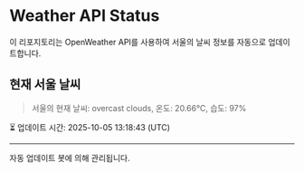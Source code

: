 
# Weather API Status

이 리포지토리는 OpenWeather API를 사용하여 서울의 날씨 정보를 자동으로 업데이트합니다.

## 현재 서울 날씨
> 서울의 현재 날씨: overcast clouds, 온도: 20.66°C, 습도: 97%

⏳ 업데이트 시간: 2025-10-05 13:18:43 (UTC)

---
자동 업데이트 봇에 의해 관리됩니다.
